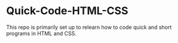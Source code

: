 # Quick-Code-HTML-CSS
This repo is primarily set up to relearn how to code quick and short programs in HTML and CSS.
